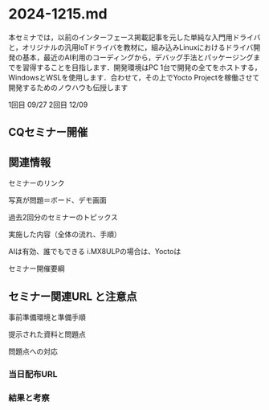 # 2024-1215.md

本セミナでは，以前のインターフェース掲載記事を元した単純な入門用ドライバと，オリジナルの汎用IoTドライバを教材に，組み込みLinuxにおけるドライバ開発の基本，最近のAI利用のコーディングから，デバッグ手法とパッケージングまでを習得することを目指します．開発環境はPC 1台で開発の全てをホストする，WindowsとWSLを使用します．合わせて，その上でYocto Projectを稼働させて開発するためのノウハウも伝授します

1回目 09/27
2回目 12/09

## CQセミナー開催

## 関連情報

セミナーのリンク

写真が問題＝ボード、デモ画面







過去2回分のセミナーのトピックス

実施した内容（全体の流れ、手順）


AIは有効、誰でもできる
i.MX8ULPの場合は、Yoctoは


セミナー開催要綱

## セミナー関連URL と注意点

事前準備環境と準備手順

提示された資料と問題点

問題点への対応

### 当日配布URL


### 結果と考察



